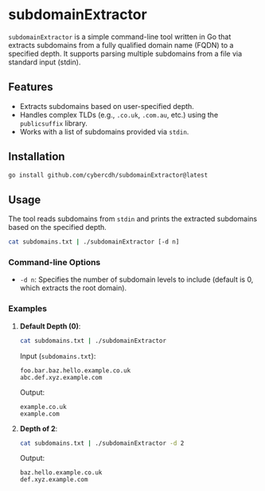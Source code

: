 # subdomainExtractor

`subdomainExtractor` is a simple command-line tool written in Go that extracts subdomains from a fully qualified domain name (FQDN) to a specified depth. It supports parsing multiple subdomains from a file via standard input (stdin).

## Features

- Extracts subdomains based on user-specified depth.
- Handles complex TLDs (e.g., `.co.uk`, `.com.au`, etc.) using the `publicsuffix` library.
- Works with a list of subdomains provided via `stdin`.

## Installation

   ```bash
   go install github.com/cybercdh/subdomainExtractor@latest
   ```

## Usage

The tool reads subdomains from `stdin` and prints the extracted subdomains based on the specified depth.

```bash
cat subdomains.txt | ./subdomainExtractor [-d n]
```

### Command-line Options

- `-d n`: Specifies the number of subdomain levels to include (default is 0, which extracts the root domain).

### Examples

1. **Default Depth (0)**:
   ```bash
   cat subdomains.txt | ./subdomainExtractor
   ```

   Input (`subdomains.txt`):
   ```
   foo.bar.baz.hello.example.co.uk
   abc.def.xyz.example.com
   ```

   Output:
   ```
   example.co.uk
   example.com
   ```

2. **Depth of 2**:
   ```bash
   cat subdomains.txt | ./subdomainExtractor -d 2
   ```

   Output:
   ```
   baz.hello.example.co.uk
   def.xyz.example.com
   ```